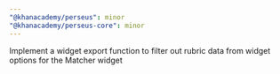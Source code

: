 ```yaml
---
"@khanacademy/perseus": minor
"@khanacademy/perseus-core": minor
---
```


Implement a widget export function to filter out rubric data from widget options for the Matcher widget
